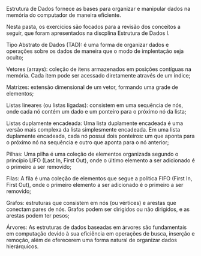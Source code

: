 Estrutura de Dados fornece as bases para organizar e manipular dados na memória do computador de maneira eficiente.

Nesta pasta, os exercícios são focados para a revisão dos conceitos a seguir, que foram apresentados na discplina Estrutura de Dados I.

Tipo Abstrato de Dados (TAD): é uma forma de organizar dados e operações sobre os dados de maneira que o modo de implentação seja oculto;

Vetores (arrays): coleção de itens armazenados em posições contíguas na memória. Cada item pode ser acessado diretamente através de um índice;

Matrizes: extensão dimensional de um vetor, formando uma grade de elementos;

Listas lineares (ou listas ligadas): consistem em uma sequência de nós, onde cada nó contém um dado e um ponteiro para o próximo nó da lista;

Listas duplamente encadeada: Uma lista duplamente encadeada é uma versão mais complexa da lista simplesmente encadeada. Em uma lista duplamente encadeada, cada nó possui dois ponteiros: um que aponta para o próximo nó na sequência e outro que aponta para o nó anterior;

Pilhas: Uma pilha é uma coleção de elementos organizada segundo o princípio LIFO (Last In, First Out), onde o último elemento a ser adicionado é o primeiro a ser removido;

Filas: A fila é uma coleção de elementos que segue a política FIFO (First In, First Out), onde o primeiro elemento a ser adicionado é o primeiro a ser removido;

Grafos: estruturas que consistem em nós (ou vértices) e arestas que conectam pares de nós. Grafos podem ser dirigidos ou não dirigidos, e as arestas podem ter pesos;

Árvores: As estruturas de dados baseadas em árvores são fundamentais em computação devido à sua eficiência em operações de busca, inserção e remoção, além de oferecerem uma forma natural de organizar dados hierárquicos.

